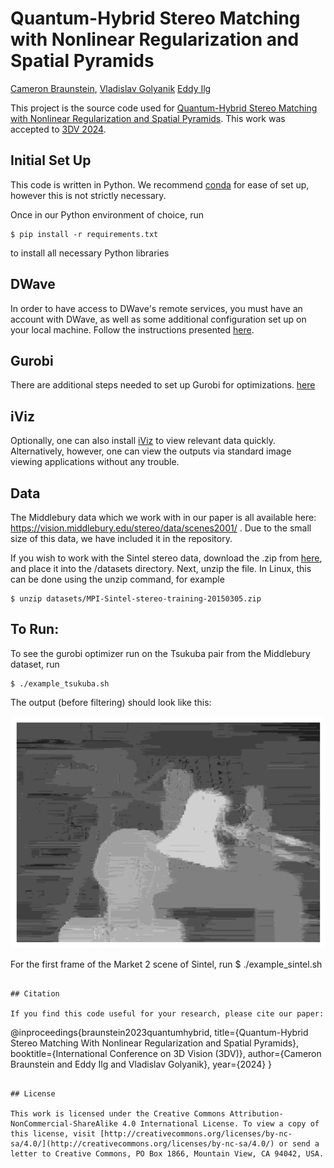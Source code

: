 # Quantum-Hybrid Stereo Matching with Nonlinear Regularization and Spatial Pyramids
[Cameron Braunstein](https://cameronbraunstein.github.io/), [Vladislav Golyanik](https://people.mpi-inf.mpg.de/~golyanik/) [Eddy Ilg](https://cvmp.cs.uni-saarland.de/people/#eddy-ilg)

This project is the source code used for [Quantum-Hybrid Stereo Matching with Nonlinear Regularization and Spatial Pyramids](https://4dqv.mpi-inf.mpg.de/QHSM/). This work was accepted to [3DV 2024](https://3dvconf.github.io/2024/).

## Initial Set Up

This code is written in Python. We recommend [conda](https://docs.conda.io/en/latest/) for ease of set up, however this is not strictly necessary.

Once in our Python environment of choice, run

```
$ pip install -r requirements.txt
```
to install all necessary Python libraries


## DWave

In order to have access to DWave's remote services, you must have an account with DWave, as well as some additional configuration set up on your local machine. Follow the instructions presented [here](https://docs.ocean.dwavesys.com/en/stable/overview/install.html#set-up-your-environment).

## Gurobi

There are additional steps needed to set up Gurobi for optimizations. [here](https://docs.ocean.dwavesys.com/en/stable/overview/install.html#set-up-your-environment)


## iViz 

Optionally, one can also install [iViz](https://github.com/eddy-ilg/iviz) to view relevant data quickly. Alternatively, however, one can view the outputs via standard image viewing applications without any trouble.

## Data

The Middlebury data which we work with in our paper is all available here: https://vision.middlebury.edu/stereo/data/scenes2001/ . Due to the small size of this data, we have included it in the repository.


If you wish to work with the Sintel stereo data, download the .zip from [here](http://sintel.is.tue.mpg.de/stereo), and place it into the /datasets directory. Next, unzip the file. In Linux, this can be done using the unzip command, for example
```
$ unzip datasets/MPI-Sintel-stereo-training-20150305.zip
```


## To Run:

To see the gurobi optimizer run on the Tsukuba pair from the Middlebury dataset, run 
```
$ ./example_tsukuba.sh
```
The output (before filtering) should look like this:

![](tsukuba.png)


For the first frame of the Market 2 scene of Sintel, run
$ ./example_sintel.sh
```

## Citation

If you find this code useful for your research, please cite our paper:
```
@inproceedings{braunstein2023quantumhybrid,
      title={Quantum-Hybrid Stereo Matching With Nonlinear Regularization and Spatial Pyramids}, 
      booktitle={International Conference on 3D Vision (3DV)}, 
      author={Cameron Braunstein and Eddy Ilg and Vladislav Golyanik},
      year={2024}
}
`````` 

## License

This work is licensed under the Creative Commons Attribution-NonCommercial-ShareAlike 4.0 International License. To view a copy of this license, visit [http://creativecommons.org/licenses/by-nc-sa/4.0/](http://creativecommons.org/licenses/by-nc-sa/4.0/) or send a letter to Creative Commons, PO Box 1866, Mountain View, CA 94042, USA.